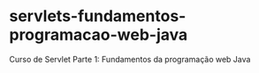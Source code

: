 # servlets-fundamentos-programacao-web-java
Curso de  Servlet Parte 1: Fundamentos da programação web Java
